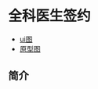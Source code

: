 # 全科医生签约

- [ui图](https://lanhuapp.com/web/#/item/board?pid=4fda4241-4f07-456d-9873-a9fe25ccb484)
- [原型图](http://192.168.1.6:8889/#g=1&p=%E5%8C%BB%E7%94%9F%E5%B7%A5%E4%BD%9C%E5%8F%B0%E9%A6%96%E9%A1%B5)
## 简介